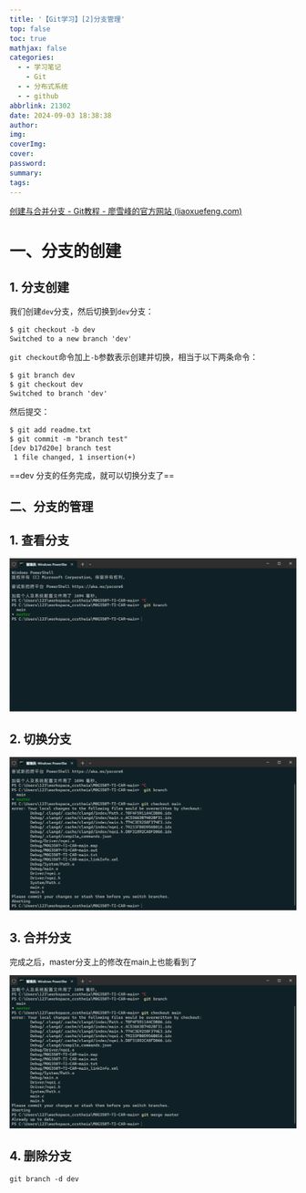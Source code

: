 ```yaml
---
title: '【Git学习】[2]分支管理'
top: false
toc: true
mathjax: false
categories:
  - - 学习笔记
    - Git
  - - 分布式系统
  - - github
abbrlink: 21302
date: 2024-09-03 18:38:38
author:
img:
coverImg:
cover:
password:
summary:
tags:
---
```


[创建与合并分支 - Git教程 - 廖雪峰的官方网站 (liaoxuefeng.com)](https://liaoxuefeng.com/books/git/branch/create/index.html)

# 一、分支的创建

## 1. 分支创建

我们创建`dev`分支，然后切换到`dev`分支：

```plain
$ git checkout -b dev
Switched to a new branch 'dev'
```

`git checkout`命令加上`-b`参数表示创建并切换，相当于以下两条命令：

```plain
$ git branch dev
$ git checkout dev
Switched to branch 'dev'
```

然后提交：

```plain
$ git add readme.txt 
$ git commit -m "branch test"
[dev b17d20e] branch test
 1 file changed, 1 insertion(+)
```

==dev 分支的任务完成，就可以切换分支了==

##  二、分支的管理

## 1. 查看分支

![image-20240916131915181](【Git学习】-2-分支管理/image-20240916131915181.png)

## 2. 切换分支

![image-20240916132045724](【Git学习】-2-分支管理/image-20240916132045724.png)

## 3. 合并分支

完成之后，master分支上的修改在main上也能看到了

![image-20240916132125567](【Git学习】-2-分支管理/image-20240916132125567.png)

## 4. 删除分支

```plain
git branch -d dev
```

